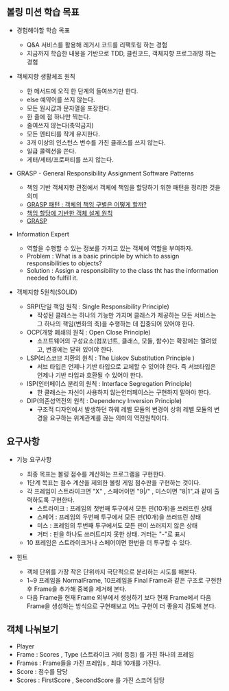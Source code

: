 ## 볼링 미션 학습 목표
- 경험해야할 학습 목표
    - Q&A 서비스를 활용해 레거시 코드를 리팩토링 하는 경험
    - 지금까지 학습한 내용을 기반으로 TDD, 클린코드, 객체지향 프로그래밍 하는 경험

- 객체지향 생활체조 원칙
    - 한 메서드에 오직 한 단계의 들여쓰기만 한다.
    - else 예약어를 쓰지 않는다.
    - 모든 원시값과 문자열을 포장한다.
    - 한 줄에 점 하나만 찍는다.
    - 줄여쓰지 않는다(축약금지)
    - 모든 엔티티를 작게 유지한다.
    - 3개 이상의 인스턴스 변수를 가진 클래스를 쓰지 않는다.
    - 일급 콜렉션을 쓴다.
    - 게터/세터/프로퍼티를 쓰지 않는다.

- GRASP - General Responsibility Assignment Software Patterns
    - 책임 기반 객체지향 관점에서 객체에 책임을 할당하기 위한 패턴을 정리한 것을 의미
    - [GRASP 패턴 : 객체의 책임 구별은 어떻게 할까?](https://vandbt.tistory.com/9)
    - [책임 할당에 기반한 객체 설계 원칙](http://contents.kocw.or.kr/KOCW/document/2014/Seowon/SongHaesang/08.pdf) 
    - [GRASP](http://www.kamilgrzybek.com/design/grasp-explained/)
- Information Expert
    - 역할을 수행할 수 있는 정보를 가지고 있는 객체에 역할을 부여하자.
    - Problem : What is a basic principle by which to assign responsibilities to objects?
    - Solution : Assign a responsibility to the class tht has the information needed to fulfill it.
    
- 객체지향 5원칙(SOLID)
    - SRP(단일 책임 원칙 : Single Responsibility Principle)
        - 작성된 클래스는 하나의 기능만 가지며 클래스가 제공하는 모든 서비스는 그 하나의 책임(변화의 축)을 수행하는 데 집중되어
        있어야 한다.
    - OCP(개방 폐쇄의 원칙 : Open Close Principle)
        - 소프트웨어의 구성요소(컴포넌트, 클래스, 모듈, 함수)는 확장에는 열려있고, 변경에는 닫혀 있어야 한다.
    - LSP(리스코브 치환의 원칙 : The Liskov Substitution Principle )
        - 서브 타입은 언제나 기반 타입으로 교체할 수 있어야 한다. 즉 서브타입은 언제나 기반 타입과 호환될 수 있어야 한다.
    - ISP(인터페이스 분리의 원칙 : Interface Segregation Principle)
        - 한 클래스는 자신이 사용하지 않는인터페이스는 구현하지 말아야 한다.
    - DIP(의존성역전의 원칙 : Dependency Inversion Principle)
        - 구조적 디자인에서 발생하던 하웨 레벨 모듈의 변경이 상위 레벨 모듈의 변경을 요구하는 위계관계를 끊는 의미의 역전원칙이다.
        
## 요구사항
- 기능 요구사항
    - 최종 목표는 볼링 점수를 계산하는 프로그램을 구현한다. 
    - 1단계 목표는 점수 계산을 제외한 볼링 게임 점수판을 구현하는 것이다.
    - 각 프레임이 스트라이크면 "X" , 스페어이면 "9|/" , 미스이면 "8|1",과 같이 출력하도록 구현한다.
        - 스트라이크 : 프레임의 첫번째 투구에서 모든 핀(10개)을 쓰러뜨린 상태
        - 스페어 : 프레임의 두번째 투구에서 모든 핀(10개)을 쓰러뜨린 상태
        - 미스 : 프레임의 두번째 투구에서도 모든 핀이 쓰러지지 않은 상태
        - 거터 : 핀을 하나도 쓰러트리지 못한 상태. 거터는 "-"로 표시
    - 10 프레임은 스트라이크거나 스페어이면 한번을 더 투구할 수 있다.

- 힌트
    - 객체 단위를 가장 작은 단위까지 극단적으로 분리하는 시도를 해본다.
    - 1~9 프레임을 NormalFrame, 10프레임을 Final Frame과 같은 구조로 구현한후 Frame을 추가해 중복을 제거해 본다.
    - 다음 Frame을 현재 Frame 외부에서 생성하기 보다 현재 Frame에서 다음 Frame을 생성하는 방식으로 구현해보고 어느
    구현이 더 좋을지 검토해 본다.
      
      
## 객체 나눠보기
- Player
- Frame : Scores , Type (스트라이크 거터 등등) 를 가진 하나의 프레임
- Frames : Frame들을 가진 프레임s , 최대 10개를 가진다.   
- Score : 점수를 담당
- Scores :  FirstScore , SecondScore 를 가진 스코어 담당